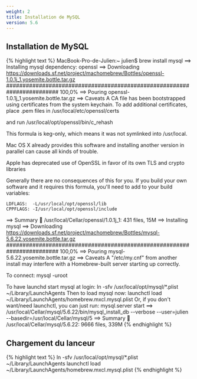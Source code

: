 ```yaml
---
weight: 2
title: Installation de MySQL
version: 5.6
---
```


## Installation de MySQL

{% highlight text %}
MacBook-Pro-de-Julien:~ julien$ brew install mysql
==> Installing mysql dependency: openssl
==> Downloading https://downloads.sf.net/project/machomebrew/Bottles/openssl-1.0.1j_1.yosemite.bottle.tar.gz
######################################################################## 100,0%
==> Pouring openssl-1.0.1j_1.yosemite.bottle.tar.gz
==> Caveats
A CA file has been bootstrapped using certificates from the system
keychain. To add additional certificates, place .pem files in
  /usr/local/etc/openssl/certs

and run
  /usr/local/opt/openssl/bin/c_rehash

This formula is keg-only, which means it was not symlinked into /usr/local.

Mac OS X already provides this software and installing another version in
parallel can cause all kinds of trouble.

Apple has deprecated use of OpenSSL in favor of its own TLS and crypto libraries

Generally there are no consequences of this for you. If you build your
own software and it requires this formula, you'll need to add to your
build variables:

    LDFLAGS:  -L/usr/local/opt/openssl/lib
    CPPFLAGS: -I/usr/local/opt/openssl/include

==> Summary
🍺  /usr/local/Cellar/openssl/1.0.1j_1: 431 files, 15M
==> Installing mysql
==> Downloading https://downloads.sf.net/project/machomebrew/Bottles/mysql-5.6.22.yosemite.bottle.tar.gz
######################################################################## 100,0%
==> Pouring mysql-5.6.22.yosemite.bottle.tar.gz
==> Caveats
A "/etc/my.cnf" from another install may interfere with a Homebrew-built
server starting up correctly.

To connect:
    mysql -uroot

To have launchd start mysql at login:
    ln -sfv /usr/local/opt/mysql/*.plist ~/Library/LaunchAgents
Then to load mysql now:
    launchctl load ~/Library/LaunchAgents/homebrew.mxcl.mysql.plist
Or, if you don't want/need launchctl, you can just run:
    mysql.server start
==> /usr/local/Cellar/mysql/5.6.22/bin/mysql_install_db --verbose --user=julien --basedir=/usr/local/Cellar/mysql/5
==> Summary
🍺  /usr/local/Cellar/mysql/5.6.22: 9666 files, 339M
{% endhighlight %}

## Chargement du lanceur

{% highlight text %}
ln -sfv /usr/local/opt/mysql/*.plist ~/Library/LaunchAgents
launchctl load ~/Library/LaunchAgents/homebrew.mxcl.mysql.plist
{% endhighlight %}
